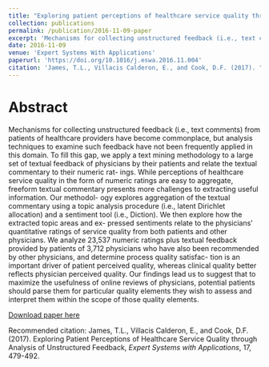 ```yaml
---
title: "Exploring patient perceptions of healthcare service quality through analysis of unstructured feedback"
collection: publications
permalink: /publication/2016-11-09-paper
excerpt: 'Mechanisms for collecting unstructured feedback (i.e., text comments) from patients of healthcare providers have become commonplace, but analysis techniques to examine such feedback have not been frequently applied in this domain. To fill this gap, we apply a text mining methodology to a large set of textual feedback of physicians by their patients and relate the textual commentary to their numeric ratings. While perceptions of healthcare service quality in the form of numeric ratings are easy to aggregate, freeform textual commentary presents more challenges to extracting useful information. Our methodology explores aggregation of the textual commentary using a topic analysis procedure (i.e., latent Dirichlet allocation) and a sentiment tool (i.e., Diction). We then explore how the extracted topic areas and expressed sentiments relate to the physicians’ quantitative ratings of service quality from both patients and other physicians. We analyze 23,537 numeric ratings plus textual feedback provided by patients of 3,712 physicians who have also been recommended by other physicians, and determine process quality satisfaction is an important driver of patient perceived quality, whereas clinical quality better reflects physician perceived quality. Our findings lead us to suggest that to maximize the usefulness of online reviews of physicians, potential patients should parse them for particular quality elements they wish to assess and interpret them within the scope of those quality elements.'
date: 2016-11-09
venue: 'Expert Systems With Applications'
paperurl: 'https://doi.org/10.1016/j.eswa.2016.11.004'
citation: 'James, T.L., Villacis Calderon, E., and Cook, D.F. (2017). "Exploring Patient Perceptions of Healthcare Service Quality through Analysis of Unstructured Feedback", <i> Expert Systems with Applications </i>, 17, 479-492.'
---
```

Abstract
======

Mechanisms for collecting unstructured feedback (i.e., text comments) from patients of healthcare providers have become commonplace, but analysis techniques to examine such feedback have not been frequently applied in this domain. To fill this gap, we apply a text mining methodology to a large set of textual feedback of physicians by their patients and relate the textual commentary to their numeric rat- ings. While perceptions of healthcare service quality in the form of numeric ratings are easy to aggregate, freeform textual commentary presents more challenges to extracting useful information. Our methodol- ogy explores aggregation of the textual commentary using a topic analysis procedure (i.e., latent Dirichlet allocation) and a sentiment tool (i.e., Diction). We then explore how the extracted topic areas and ex- pressed sentiments relate to the physicians’ quantitative ratings of service quality from both patients and other physicians. We analyze 23,537 numeric ratings plus textual feedback provided by patients of 3,712 physicians who have also been recommended by other physicians, and determine process quality satisfac- tion is an important driver of patient perceived quality, whereas clinical quality better reflects physician perceived quality. Our findings lead us to suggest that to maximize the usefulness of online reviews of physicians, potential patients should parse them for particular quality elements they wish to assess and interpret them within the scope of those quality elements.

[Download paper here](http://academicpages.github.io/files/paper1.pdf)

Recommended citation: James, T.L., Villacis Calderon, E., and Cook, D.F. (2017). Exploring Patient Perceptions of Healthcare Service Quality through Analysis of Unstructured Feedback, <i>Expert Systems with Applications</i>, 17, 479-492. 